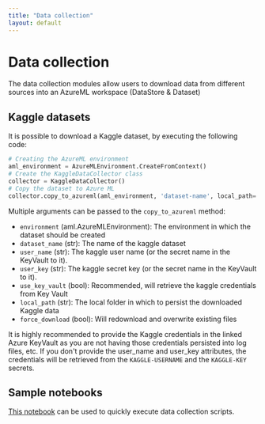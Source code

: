 ```yaml
---
title: "Data collection"
layout: default
---
```


# Data collection

The data collection modules allow users to download data from different sources into an AzureML workspace (DataStore & Dataset)

## Kaggle datasets

It is possible to download a Kaggle dataset, by executing the following code:

```python
# Creating the AzureML environment
aml_environment = AzureMLEnvironment.CreateFromContext()
# Create the KaggleDataCollector class
collector = KaggleDataCollector()
# Copy the dataset to Azure ML
collector.copy_to_azureml(aml_environment, 'dataset-name', local_path='kaggle_data')
```

Multiple arguments can be passed to the `copy_to_azureml` method:

- `environment` (aml.AzureMLEnvironment): The environment in which the dataset should be created
- `dataset_name` (str): The name of the kaggle dataset
- `user_name` (str): The kaggle user name (or the secret name in the KeyVault to it).  
- `user_key` (str): The kaggle secret key (or the secret name in the KeyVault to it).  
- `use_key_vault` (bool): Recommended, will retrieve the kaggle credentials from Key Vault
- `local_path` (str): The local folder in which to persist the downloaded Kaggle data
- `force_download` (bool): Will redownload and overwrite existing files

It is highly recommended to provide the Kaggle credentials in the linked Azure KeyVault as you are not having those credentials persisted into log files, etc.  If you don't provide the user_name and user_key attributes, the credentials will be retrieved from the `KAGGLE-USERNAME` and the `KAGGLE-KEY` secrets.

## Sample notebooks

[This notebook](https://github.com/arcus-azure/arcus.azureml/tree/master/samples/datacollection.ipynb) can be used to quickly execute data collection scripts.
